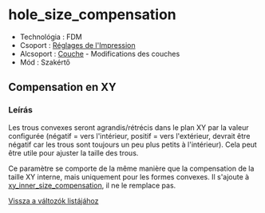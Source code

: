 # hole\_size\_compensation

* Technológia : FDM
* Csoport : [Réglages de l'Impression](../print_settings/print_settings.md)
* Alcsoport : [Couche](../print_settings/print_settings.md#couche)  - Modifications des couches
* Mód : Szakértő

## Compensation en XY

### Leírás

Les trous convexes seront agrandis/rétrécis dans le plan XY par la valeur configurée \(négatif = vers l'intérieur, positif = vers l'extérieur, devrait être négatif car les trous sont toujours un peu plus petits à l'intérieur\). Cela peut être utile pour ajuster la taille des trous.

Ce paramètre se comporte de la même manière que la compensation de la taille XY interne, mais uniquement pour les formes convexes. Il s'ajoute à [xy\_inner\_size\_compensation](xy_inner_size_compensation.md), il ne le remplace pas.

[Vissza a változók listájához](variable_list.md)

